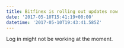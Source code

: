 ```yaml
---
title: Bitfinex is rolling out updates now
date: '2017-05-10T15:41:19+00:00'
datetime: '2017-05-10T19:43:41.585Z'
---
```



Log in might not be working at the moment.